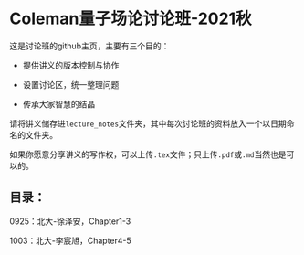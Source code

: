 # Coleman量子场论讨论班-2021秋

这是讨论班的github主页，主要有三个目的：

+ 提供讲义的版本控制与协作

+ 设置讨论区，统一整理问题

+ 传承大家智慧的结晶

请将讲义储存进``lecture_notes``文件夹，其中每次讨论班的资料放入一个以日期命名的文件夹。

如果你愿意分享讲义的写作权，可以上传``.tex``文件；只上传``.pdf``或``.md``当然也是可以的。

## 目录：

0925：北大-徐泽安，Chapter1-3

1003：北大-李宸旭，Chapter4-5
